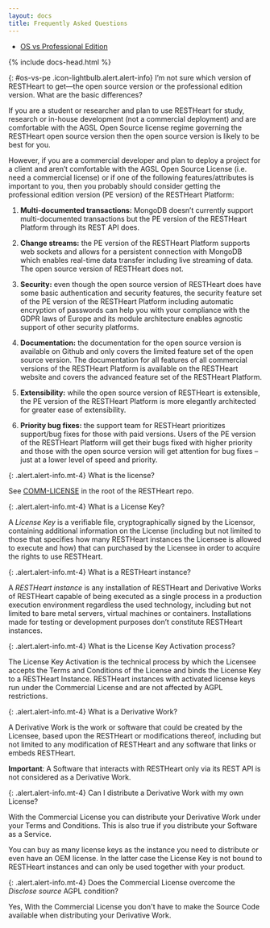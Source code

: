 ```yaml
---
layout: docs
title: Frequently Asked Questions
---
```


<div markdown="1" class="d-none d-xl-block col-xl-2 order-last bd-toc">

* [OS vs Professional Edition](#os-vs-pe)

</div>
<div markdown="1" class="col-12 col-md-9 col-xl-8 py-md-3 bd-content">

{% include docs-head.html %} 

{: #os-vs-pe .icon-lightbulb.alert.alert-info}
I’m not sure which version of RESTHeart to get—the open source version or the professional edition version. What are the basic differences?

If you are a student or researcher and plan to use RESTHeart for study, research or in-house development (not a commercial deployment) and are comfortable with the AGSL Open Source license regime governing the RESTHeart open source version then the open source version is likely to be best for you.

However, if you are a commercial developer and plan to deploy a project for a client and aren’t comfortable with the AGSL Open Source License (i.e. need a commercial license) or if one of the following features/attributes is important to you, then you probably should consider getting the professional edition version (PE version) of the RESTHeart Platform:

1. **Multi-documented transactions:** MongoDB doesn’t currently support multi-documented transactions but the PE version of the RESTHeart Platform through its REST API does.

2. **Change streams:** the PE version of the RESTHeart Platform supports web sockets and allows for a persistent connection with MongoDB which enables real-time data transfer including live streaming of data. The open source version of RESTHeart does not. 

3. **Security:** even though the open source version of RESTHeart does have some basic authentication and security features, the security feature set of the PE version of the RESTHeart Platform including automatic encryption of passwords can help you with your compliance with the GDPR laws of Europe and its module architecture enables agnostic support of other security platforms. 

4. **Documentation:** the documentation for the open source version is available on Github and only covers the limited feature set of the open source version. The documentation for all features of all commercial versions of the RESTHeart Platform is available on the RESTHeart website and covers the advanced feature set of the RESTHeart Platform.

5. **Extensibility:** while the open source version of RESTHeart is extensible, the PE version of the RESTHeart Platform is more elegantly architected for greater ease of extensibility.



6. **Priority bug fixes:** the support team for RESTHeart prioritizes support/bug fixes for those with paid versions. Users of the PE version of the RESTHeart Platform will get their bugs fixed with higher priority and those with the open source version will get attention for bug fixes – just at a lower level of speed and priority.

{: .alert.alert-info.mt-4}
What is the license?

See [COMM-LICENSE](https://github.com/SoftInstigate/restheart/blob/master/COMM-LICENSE.txt) in the root of the RESTHeart repo.

{: .alert.alert-info.mt-4}
What is a License Key?

A *License Key* is a verifiable file, cryptographically signed by the Licensor, containing additional information on the License (including but not limited to those that specifies how many RESTHeart instances the Licensee is allowed to execute and how) that can purchased by the Licensee in order to acquire the rights to use RESTHeart.

{: .alert.alert-info.mt-4}
What is a RESTHeart instance?

A *RESTHeart instance* is any installation of RESTHeart and Derivative Works of RESTHeart capable of being executed as a single process in a production execution environment regardless the used technology, including but not limited to bare metal servers, virtual machines or containers. Installations made for testing or development purposes don’t constitute RESTHeart instances.

{: .alert.alert-info.mt-4}
What is the License Key Activation process?

The License Key Activation is the technical process by which the Licensee accepts the Terms and Conditions of the License and binds the License Key to a RESTHeart Instance. RESTHeart instances with activated license keys run under the Commercial License and are not affected by AGPL restrictions.

{: .alert.alert-info.mt-4}
What is a Derivative Work?

A Derivative Work is the work or software that could be created by the Licensee, based upon the RESTHeart or modifications thereof, including but not limited to any modification of RESTHeart and any software that links or embeds RESTHeart. 

**Important**: A Software that interacts with RESTHeart only via its REST API is not considered as a Derivative Work.

{: .alert.alert-info.mt-4}
Can I distribute a Derivative Work with my own License?

With the Commercial License you can distribute your Derivative Work under your Terms and Conditions. This is also true if you distribute your Software as a Service.

You can buy as many license keys as the instance you need to distribute or even have an OEM license. In the latter case the License Key is not bound to RESTHeart instances and can only be used together with your product.

{: .alert.alert-info.mt-4}
Does the Commercial License overcome the *Disclose source* AGPL condition?

Yes, With the Commercial License you don't have to make the Source Code available when distributing your Derivative Work. 

<div class="mb-5">&nbsp;</div>
<div class="mb-5">&nbsp;</div>
